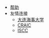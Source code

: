 <!-- _navbar.md -->
* [帮助](https://space.bilibili.com/62495843)
* 友情连接
    * [大连海事大学](https://www.dlmu.edu.cn/)
    * [CRAIC](https://craic.yuntop.com/#/index)
    * [ISCC](https://www.isclab.org.cn/topics/iscc/)